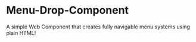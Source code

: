 # Menu-Drop-Component
 A simple Web Component that creates fully navigable menu systems using plain HTML!